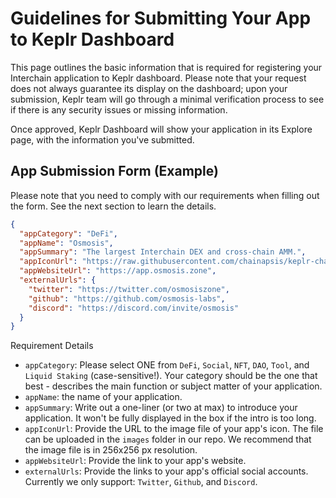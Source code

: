 # Guidelines for Submitting Your App to Keplr Dashboard

This page outlines the basic information that is required for registering your Interchain application to Keplr dashboard. Please note that your request does not always guarantee its display on the dashboard; upon your submission, Keplr team will go through a minimal verification process to see if there is any security issues or missing information.

Once approved, Keplr Dashboard will show your application in its Explore page, with the information you've submitted.

## App Submission Form (Example)
Please note that you need to comply with our requirements when filling out the form. See the next section to learn the details.
```json
{
  "appCategory": "DeFi",
  "appName": "Osmosis",
  "appSummary": "The largest Interchain DEX and cross-chain AMM.",
  "appIconUrl": "https://raw.githubusercontent.com/chainapsis/keplr-chain-registry/main/images/osmosis/chain.png",
  "appWebsiteUrl": "https://app.osmosis.zone",
  "externalUrls": {
    "twitter": "https://twitter.com/osmosiszone",
    "github": "https://github.com/osmosis-labs",
    "discord": "https://discord.com/invite/osmosis"
  }
}
```

Requirement Details
- `appCategory`: Please select ONE from `DeFi`, `Social`, `NFT`, `DAO`, `Tool`, and `Liquid Staking` (case-sensitive!). Your category should be the one that best - describes the main function or subject matter of your application. 
- `appName`: the name of your application.
- `appSummary`: Write out a one-liner (or two at max) to introduce your application. It won't be fully displayed in the box if the intro is too long.
- `appIconUrl`: Provide the URL to the image file of your app's icon. The file can be uploaded in the `images` folder in our repo. We recommend that the image file is in 256x256 px resolution.
- `appWebsiteUrl`:  Provide the link to your app's website.
- `externalUrls`: Provide the links to your app's official social accounts. Currently we only support: `Twitter`, `Github`, and `Discord`.
